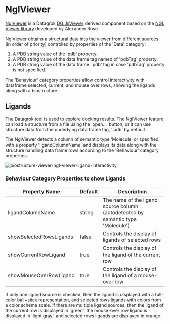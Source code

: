 # <a name="NglViewerl">NglViewer</a>

[NglViewer](../../../packages/BiostructureViewer/src/viewers/ngl-viewer.ts) is
a Datagrok [DG.JsViewer](../../js-api/src/viewer.ts) derived component based on
the [NGL Viewer library](https://nglviewer.org/) developed by Alexander Rose.

NglViewer obtains a structural data into the viewer from different sources
(in order of priority) controlled by properties of the 'Data' category:

1. A PDB string value of the 'pdb' property.
2. A PDB string value of the data frame tag named of 'pdbTag' property.
3. A PDB string value of the data frame '.pdb' tag in case 'pdbTag' property is not specified.

The 'Behaviour' category properties allow control interactivity with dataframe
selected, current, and mouse over rows, showing the ligands along with a biostructure.

## <a name="">Ligands</a>

The Datagrok tool is used to explore docking results. The NglViewer feature can load a structure from a file
using the 'open...' button, or it can use structure data from the underlying data frame tag, '.pdb' by default.

The NglViewer detects a column of semantic type 'Molecule' or specified with a property 'ligandColumnName' and
displays its data along with the structure handling data frame rows according to the 'Behaviour' category properties.

![biostructure-viewer-ngl-viewer-ligand-interactivity](../../uploads/gifs/ngl-viewer-ligand-interactivity.gif)

### Behaviour Category Properties to show Ligands

| Property Name           | Default | Description                                                                           |
|-------------------------|---------|---------------------------------------------------------------------------------------|
| ligandColumnName        | string  | The name of the ligand source column <br/> (autodetected by semantic type 'Molecule') |
| showSelectedRowsLigands | false   | Controls the display of ligands of selected rows                                      |
| showCurrentRowLigand    | true    | Controls the display of the ligand of the current row                                 |
| showMouseOverRowLigand  | true    | Controls the display of the ligand of a mouse-over row                                |

If only one ligand source is checked, then the ligand is displayed with a full-color ball+stick
representation, and selected rows ligands with colors from a color scheme scale. If there are multiple ligand sources,
then the ligand of the current row is displayed in 'green', the mouse-over row ligand is displayed in 'light gray',
and selected rows ligands are displayed in orange.
